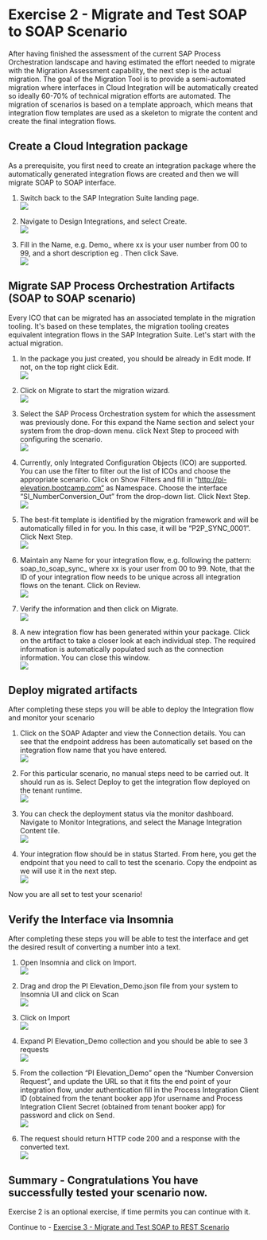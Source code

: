 # Exercise 2 - Migrate and Test SOAP to SOAP Scenario

After having finished the assessment of the current SAP Process Orchestration landscape and having estimated the effort needed to migrate with the Migration Assessment capability, the next step is the actual migration. The goal of the Migration Tool is to provide a semi-automated migration where interfaces in Cloud Integration will be automatically created so ideally 60-70% of technical migration efforts are automated. The migration of scenarios is based on a template approach, which means that integration flow templates are used as a skeleton to migrate the content and create the final integration flows.

## Create a Cloud Integration package

 As a prerequisite, you first need to create an integration package where the automatically generated integration flows are created and 
 then we will migrate SOAP to SOAP interface.

1. Switch back to the SAP Integration Suite landing page.
  <br>![](/exercises/ex1/images/Navigate_Back.png)

3. Navigate to  Design  Integrations, and select  Create.
   <br>![](/exercises/ex1/images/Create_Pack.png)
   
5. Fill in  the Name, e.g. Demo_<userxx> where xx is your user number from 00 to 99, and a short description eg <Migrate SOAP to SOAP artifact>. Then click Save.
    <br>![](/exercises/ex1/images/Save_Pack.png)
   
## Migrate SAP Process Orchestration Artifacts (SOAP to SOAP scenario)

Every ICO that can be migrated has an associated template in the migration tooling. It's based on these templates, the migration tooling creates equivalent integration flows in the SAP Integration Suite. Let's start with the actual migration.

1. In the package you just created, you should be already in Edit mode. If not, on the top right click  Edit.
   <br>![](/exercises/ex1/images/Migrate.png)
   
3. Click on  Migrate to start the migration wizard.
   <br>![](/exercises/ex1/images/Migrate.png)
   
5. Select the SAP Process Orchestration system for which the assessment was previously done. For this expand the  Name section and select your system from the drop-down menu. click  Next Step to proceed with configuring the scenario.
    <br>![](/exercises/ex1/images/PO_sys.png)
   
7. Currently, only Integrated Configuration Objects (ICO) are supported. You can use the filter to filter out the list of ICOs and choose the appropriate scenario.  Click on Show Filters and fill in “http://pi-elevation.bootcamp.com“ as Namespace. Choose the interface “SI_NumberConversion_Out” from the drop-down list. Click  Next Step.
   <br>![](/exercises/ex1/images/Namespace_Next.png)
   
9. The best-fit template is identified by the migration framework and will be automatically filled in for you. In this case, it will be “P2P_SYNC_0001”. Click  Next Step.
    <br>![](/exercises/ex1/images/Template.png)
   
11. Maintain any Name for your integration flow, e.g. following the pattern: soap_to_soap_sync_<your userxx> where xx is your user from 00 to 99. Note, that the ID of your integration flow needs to be unique across all integration flows on the tenant. Click on  Review.
    <br>![](/exercises/ex1/images/Int_Name_Review.png)
    
13. Verify the information and then click on  Migrate.
    <br>![](/exercises/ex1/images/Final_Migrate.png)
    
15. A new integration flow has been generated within your package. Click on the artifact to take a closer look at each individual step. The required information is automatically populated such as the connection information. You can close this window.
    <br>![](/exercises/ex1/images/Close_Artifact.png)

## Deploy migrated artifacts

After completing these steps you will be able to deploy the Integration flow and monitor your scenario
    
1.  Click on the  SOAP Adapter and view the  Connection details. You can see that the endpoint address has been automatically set based on the integration flow name that you have entered.
    <br>![](/exercises/ex1/images/Open_Iflow.png)
    
2. For this particular scenario, no manual steps need to be carried out. It should run as is. Select  Deploy to get the integration flow deployed on the tenant runtime.
    <br>![](/exercises/ex1/images/Deploy_Con.png)
   
3. You can check the deployment status via the monitor dashboard. Navigate to  Monitor  Integrations, and select the Manage Integration Content tile.
    <br>![](/exercises/ex1/images/Monitor_Int.png)
   
4. Your integration flow should be in status Started. From here, you get the endpoint that you need to call to test the scenario. Copy the endpoint as we will use it in the next step.
    <br>![](/exercises/ex1/images/Copy_endpoint.png)
   
Now you are all set to test your scenario!

## Verify the Interface via Insomnia

After completing these steps you will be able to test the interface and get the desired result of converting a number into a text.

1. Open  Insomnia and click on Import.
   <br>![](/exercises/ex1/images/Insom_Import.png)
   
2.  Drag and drop the PI Elevation_Demo.json file  from your system to Insomnia UI and click on Scan
   <br>![](/exercises/ex1/images/Insom_Scan.png)

3. Click on Import
    <br>![](/exercises/ex1/images/Insom_ImportClick.png)
   
4. Expand PI Elevation_Demo collection and you should be able to see 3 requests
   <br>![](/exercises/ex1/images/Insom_3Req.png)
   
5. From the collection “PI Elevation_Demo” open the “Number Conversion Request”, and update the URL so that it fits the end point of your integration flow, under authentication fill in the Process Integration Client ID (obtained from the tenant booker app )for username and Process Integration Client Secret (obtained from tenant booker app) for password and click on Send.
   <br>![](/exercises/ex1/images/Insoma_Final_Test.png)
   
6. The request should return HTTP code 200 and a response with the converted text.
  <br>![](/exercises/ex1/images/Insom_200_OK.png)

## Summary - Congratulations You have successfully tested your scenario now.
Exercise 2 is an optional exercise, if time permits you can continue with it.

Continue to - [Exercise 3 - Migrate and Test SOAP to REST Scenario](../ex2/README.md)

